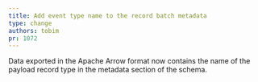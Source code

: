 ```yaml
---
title: Add event type name to the record batch metadata
type: change
authors: tobim
pr: 1072
---
```


Data exported in the Apache Arrow format now contains the name of the payload
record type in the metadata section of the schema.
